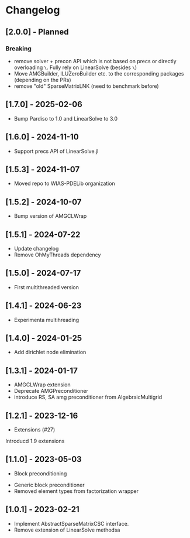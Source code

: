 # Changelog

## [2.0.0] - Planned

### Breaking
- remove solver + precon API which is not based on precs or directly overloading `\`.
  Fully rely on LinearSolve (besides `\`)
- Move AMGBuilder, ILUZeroBuilder etc. to the corresponding packages (depending on the PRs)
- remove "old" SparseMatrixLNK (need to benchmark before)

## [1.7.0] - 2025-02-06
- Bump Pardiso to 1.0 and LinearSolve to 3.0

## [1.6.0] - 2024-11-10
- Support precs API of LinearSolve.jl

## [1.5.3] - 2024-11-07
- Moved repo to WIAS-PDELib organization

## [1.5.2] - 2024-10-07

- Bump version of AMGCLWrap

## [1.5.1] - 2024-07-22

- Update changelog
- Remove OhMyThreads dependency

## [1.5.0] - 2024-07-17

- First multithreaded version
## [1.4.1] - 2024-06-23

- Experimenta multihreading

## [1.4.0] - 2024-01-25

- Add dirichlet node elimination

## [1.3.1] - 2024-01-17
* AMGCLWrap extension
* Deprecate AMGPreconditioner
* introduce RS, SA amg preconditioner from AlgebraicMultigrid

## [1.2.1] - 2023-12-16

- Extensions (#27)

Introducd 1.9 extensions

## [1.1.0] - 2023-05-03

- Block preconditioning

* Generic block preconditioner
* Removed element types from factorization wrapper

## [1.0.1] - 2023-02-21

- Implement AbstractSparseMatrixCSC interface.
- Remove extension of LinearSolve methodsa
